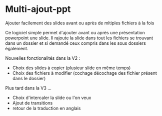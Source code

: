 # Multi-ajout-ppt
Ajouter facilement des slides avant ou après de mltiples fichiers à la fois

Ce logiciel simple permet d'ajouter avant ou après une présentation powerpoint une slide.
Il rajoute la slide dans tout les fichiers se trouvant dans un dossier et si demandé ceux compris dans les sous dossiers également.

Nouvelles fonctionalités dans la V2 :
- Choix des slides à copier (plusieur slide en même temps)
- Choix des fichiers à modifier (cochage décochage des fichier présent dans le dossier)

Plus tard dans la V3 ...
- Choix d'intercaler la slide ou l'on veux
- Ajout de transitions
- retour de la traduction en anglais
